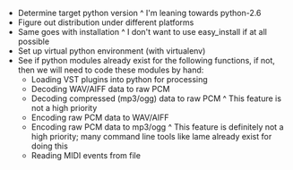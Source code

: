 - Determine target python version
  ^ I'm leaning towards python-2.6
- Figure out distribution under different platforms
- Same goes with installation
  ^ I don't want to use easy_install if at all possible
- Set up virtual python environment (with virtualenv)
- See if python modules already exist for the following functions, if
  not, then we will need to code these modules by hand:
  * Loading VST plugins into python for processing
  * Decoding WAV/AIFF data to raw PCM
  * Decoding compressed (mp3/ogg) data to raw PCM
    ^ This feature is not a high priority
  * Encoding raw PCM data to WAV/AIFF
  * Encoding raw PCM data to mp3/ogg
    ^ This feature is definitely not a high priority; many command line
    tools like lame already exist for doing this
  * Reading MIDI events from file

